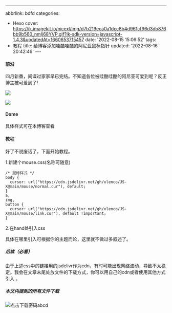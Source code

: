 ---
abbrlink: bdfd
categories:
- Hexo
cover: https://ik.imagekit.io/nicexl/img/d7b219eca0a1dcc8b4d961cf96d3db876bb9b560_nmIj68YVP.gif?ik-sdk-version=javascript-1.4.3&updatedAt=1660653715457
date: '2022-08-15 15:06:52'
tags:
- 教程
title: 给博客添加哇酷哇酷的阿尼亚鼠标指针
updated: '2022-08-16 20:42:46'
---<script type="text/javascript" src="https://fastly.jsdelivr.net/gh/xlenco/JS-X@main/pandown/pandown.js"></script>

#### 前沿

四月新番，间谍过家家早已完结。不知道各位被哇酷哇酷的阿尼亚可爱到呢？反正博主被可爱到了!

![](https://ik.imagekit.io/nicexl/img/e7d2597fc77b0e7f53e36dd7fc6da4de.webp_pWiQoGxY9.jpg?ik-sdk-version=javascript-1.4.3&updatedAt=1660570227683)

![](https://ik.imagekit.io/nicexl/img/d5f6e6c4ef2d9f6896efe54e54440c43.webp_GOqWCDkKK.jpg?ik-sdk-version=javascript-1.4.3&updatedAt=1660570226341)

#### Dome

具体样式可在本博客查看

#### 教程

好了不说废话了，下面开始教程。

1.新建个mouse.css(名称可随意)

```
/* 鼠标样式 */
body {
  cursor: url("https://cdn.jsdelivr.net/gh/xlenco/JS-X@main/mouse/normal.cur"), default;
}
a,
img,
button {
  cursor: url("https://cdn.jsdelivr.net/gh/xlenco/JS-X@main/mouse/link.cur"), default !important;
}

```

2.在hand处引入css

具体在哪里引入可根据你的主题而论，这里就不做过多叙述了。

##### 后续（必看）

由于上述css中的链接用的jsdelivr作为cdn，有时可能出现网络波动，导致不太稳定。我会在文章末尾处放文件的下载方式，你可以用自己的cdn或者使用其他方式引入 。

##### 本文内提到的所有文件下载

![点击下载密码abcd](https://url66.ctfile.com/f/30717266-649529116-e0e423?p=abcd)
